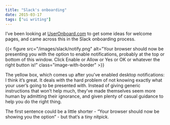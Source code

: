 ```yaml
---
title: "Slack's onboarding"
date: 2015-03-17
tags: ["ui writing"]
---
```


I’ve been looking at [UserOnboard.com](https://www.useronboard.com/user-onboarding-teardowns/) to get some ideas for welcome pages, and came across this in the Slack onboarding process.

{{< figure src="/images/slack/notify.png" alt="Your browser should now be presenting you with the option to enable notifications, probably at the top or bottom of this window. Click Enable or Allow or Yes or OK or whatever the right button is!" class="image-with-border" >}}

The yellow box, which comes up after you’ve enabled desktop notifications: I think it’s great. It deals with the hard problem of not knowing exactly what your user’s going to be presented with. Instead of giving generic instructions that won’t help much, they’ve made themselves seem more human by admitting their ignorance, and given plenty of casual guidance to help you do the right thing.

The first sentence could be a little shorter - “Your browser should now be showing you the option” - but that’s a tiny nitpick.

<!-- https://uiwriting.tumblr.com/post/113877229654/ive-been-looking-at-useronboardcom-to-get-some -->

